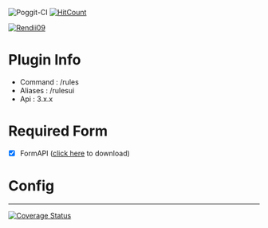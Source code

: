 ![Poggit-CI](https://poggit.pmmp.io/ci.shield/Rendii09/RulesUI/RulesUI)
[![HitCount](http://hits.dwyl.com/Rendii09/RulesUI.svg)](http://hits.dwyl.com/Rendii09/RulesUI)

[![Rendii09](https://i.ibb.co/mBZ7StQ/Rendii09-Rules-UI.jpg)]()

# Plugin Info
 - Command : /rules
 - Aliases : /rulesui
 - Api : 3.x.x

# Required Form
- [x] FormAPI ([click here](https://poggit.pmmp.io/p/FormAPI) to download)

# Config
_____
[![Coverage Status](https://coveralls.io/repos/github/brbsix/github-download-count/badge.svg?branch=master)](https://coveralls.io/github/brbsix/github-download-count?branch=master)
